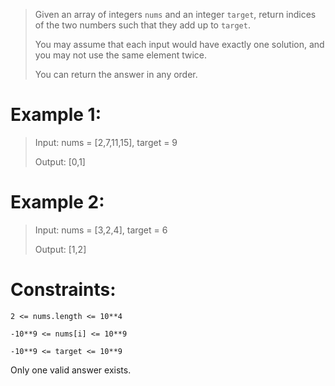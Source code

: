 >Given an array of integers `nums` and an integer `target`, return indices of the two numbers such that they add up to `target`.
>
>You may assume that each input would have exactly one solution, and you may not use the same element twice.
>
>You can return the answer in any order.


# Example 1:
>Input:  nums = [2,7,11,15], target = 9
>
>Output: [0,1]


# Example 2:
>Input: nums = [3,2,4], target = 6
>
>Output: [1,2]


# Constraints:
`2 <= nums.length <= 10**4`

`-10**9 <= nums[i] <= 10**9`

`-10**9 <= target <= 10**9`

Only one valid answer exists.


